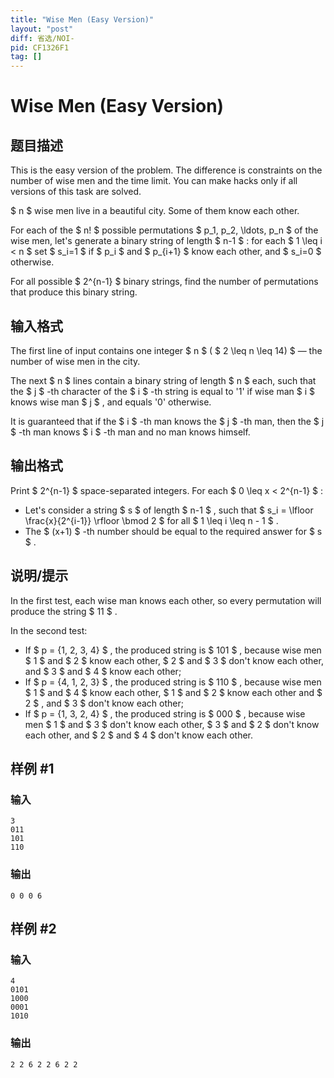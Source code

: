 ```yaml
---
title: "Wise Men (Easy Version)"
layout: "post"
diff: 省选/NOI-
pid: CF1326F1
tag: []
---
```


# Wise Men (Easy Version)

## 题目描述

This is the easy version of the problem. The difference is constraints on the number of wise men and the time limit. You can make hacks only if all versions of this task are solved.

 $ n $ wise men live in a beautiful city. Some of them know each other.

For each of the $ n! $ possible permutations $ p_1, p_2, \ldots, p_n $ of the wise men, let's generate a binary string of length $ n-1 $ : for each $ 1 \leq i < n $ set $ s_i=1 $ if $ p_i $ and $ p_{i+1} $ know each other, and $ s_i=0 $ otherwise.

For all possible $ 2^{n-1} $ binary strings, find the number of permutations that produce this binary string.

## 输入格式

The first line of input contains one integer $ n $ ( $ 2 \leq n \leq 14) $ — the number of wise men in the city.

The next $ n $ lines contain a binary string of length $ n $ each, such that the $ j $ -th character of the $ i $ -th string is equal to '1' if wise man $ i $ knows wise man $ j $ , and equals '0' otherwise.

It is guaranteed that if the $ i $ -th man knows the $ j $ -th man, then the $ j $ -th man knows $ i $ -th man and no man knows himself.

## 输出格式

Print $ 2^{n-1} $ space-separated integers. For each $ 0 \leq x < 2^{n-1} $ :

- Let's consider a string $ s $ of length $ n-1 $ , such that $ s_i = \lfloor \frac{x}{2^{i-1}} \rfloor \bmod 2 $ for all $ 1 \leq i \leq n - 1 $ .
- The $ (x+1) $ -th number should be equal to the required answer for $ s $ .

## 说明/提示

In the first test, each wise man knows each other, so every permutation will produce the string $ 11 $ .

In the second test:

- If $ p = \{1, 2, 3, 4\} $ , the produced string is $ 101 $ , because wise men $ 1 $ and $ 2 $ know each other, $ 2 $ and $ 3 $ don't know each other, and $ 3 $ and $ 4 $ know each other;
- If $ p = \{4, 1, 2, 3\} $ , the produced string is $ 110 $ , because wise men $ 1 $ and $ 4 $ know each other, $ 1 $ and $ 2 $ know each other and $ 2 $ , and $ 3 $ don't know each other;
- If $ p = \{1, 3, 2, 4\} $ , the produced string is $ 000 $ , because wise men $ 1 $ and $ 3 $ don't know each other, $ 3 $ and $ 2 $ don't know each other, and $ 2 $ and $ 4 $ don't know each other.

## 样例 #1

### 输入

```
3
011
101
110
```

### 输出

```
0 0 0 6
```

## 样例 #2

### 输入

```
4
0101
1000
0001
1010
```

### 输出

```
2 2 6 2 2 6 2 2
```

